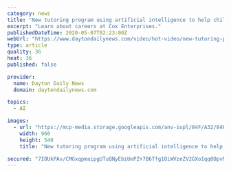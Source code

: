 ```yaml
---
category: news
title: "New tutoring program using artificial intelligence to help children learn"
excerpt: "Learn about careers at Cox Enterprises."
publishedDateTime: 2020-05-07T02:23:00Z
webUrl: "https://www.daytondailynews.com/video/hot-video/new-tutoring-program-using-artificial-intelligence-help-children-learn/LfsmzSZWALJvPgK4aMdUsM/"
type: article
quality: 36
heat: 36
published: false

provider:
  name: Dayton Daily News
  domain: daytondailynews.com

topics:
  - AI

images:
  - url: "https://mcp-media.storage.googleapis.com/anv-iupl/84F/A32/84FA3226BD0749E4A94146100456470A.jpg?GoogleAccessId=onemcpadmin@anvato-mcp-apps.iam.gserviceaccount.com&Expires=1683385045&Signature=htC0w28pkEZ95mu0YKpar%2Bcp90PhnyGPuLtSVFGpHlURy1w5kqDewufPZLPhRq%2B9nlwllpo4OaD%2BqlzhKAw7XQrVJMJFv6SmThkOPFt5RPPL1WGA9UXHJMiI5lfnV%2BsTrx2gsFB3LSYt2SxZm%2B39xzdnvdzMUy9Cr6HWMSfJgBQe1lhWAF855nDxos1949XqcDeDcD9q7MY4HAcBjWdjoYSgKuTO9Ea7rGS9EqzDQ01V9mvBhVpCwTBH7mah0XMul7SIexHlHSyJL8TUlkvdDNFlktDgbPYS93SewQ6HYFyvxUisKoTJO4LjlZoEZjoWHFnGUsnj9YP5LvKh72aEzQ%3D%3D"
    width: 960
    height: 540
    title: "New tutoring program using artificial intelligence to help children learn"

secured: "7IOUkPAv/CMGxqpmaipgUTuQNyEbiUePZ+7B6Tfg1OiWVzeZV2GXo1qq0OpvM/VA/MFkV7nFDc/FEaqKkfsZ9QOdhA7yqkj2Sg2eMrigkqE8OUW+ravRjpJtv3/nHx058Pz5UnHsRmRFxcVXmwcHti1oxTLVzzzY6XEnSdY64hH4f1YkAewfTIsIk0h//6uJi7ILqE4sZYalyoZo4IsYIKeaCG5c8KUk/CFoAYMPpwZl7nBGKqG48NbCI2Y1bgfC7nY79WyhuD+rwLaLO30vXYpklEP7zwWsGUS3C1kAKxxlCvWMxd68jkxJdBy6U+FhzZaPqTeiM2DzV+YApcWCxb2/mE4zCC80F38rVEGlbjuAqZuYa1AaXdwLjK8QUzCbdkYvhqQQAOszr6eHVy5yoH4d2GkcngGGbYCF5oWofmVJ5//S7eT1Kl5SkLQC1Yl0lNFslwgTml/XuBf5WvL9abCkYof6D+gnt1c4hJ5Yn7U=;vSEdVd6kjd3RbB2BLmiWFA=="
---
```


